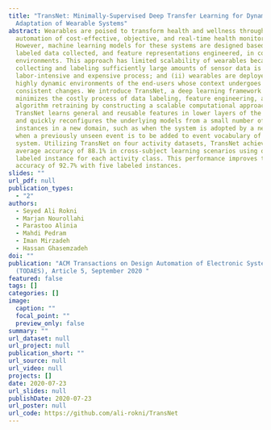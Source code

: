 ```yaml
---
title: "TransNet: Minimally-Supervised Deep Transfer Learning for Dynamic
  Adaptation of Wearable Systems"
abstract: Wearables are poised to transform health and wellness through
  automation of cost-effective, objective, and real-time health monitoring.
  However, machine learning models for these systems are designed based on
  labeled data collected, and feature representations engineered, in controlled
  environments. This approach has limited scalability of wearables because (i)
  collecting and labeling sufficiently large amounts of sensor data is a
  labor-intensive and expensive process; and (ii) wearables are deployed in
  highly dynamic environments of the end-users whose context undergoes
  consistent changes. We introduce TransNet, a deep learning framework that
  minimizes the costly process of data labeling, feature engineering, and
  algorithm retraining by constructing a scalable computational approach.
  TransNet learns general and reusable features in lower layers of the framework
  and quickly reconfigures the underlying models from a small number of labeled
  instances in a new domain, such as when the system is adopted by a new user or
  when a previously unseen event is to be added to event vocabulary of the
  system. Utilizing TransNet on four activity datasets, TransNet achieves an
  average accuracy of 88.1% in cross-subject learning scenarios using only one
  labeled instance for each activity class. This performance improves to an
  accuracy of 92.7% with five labeled instances.
slides: ""
url_pdf: null
publication_types:
  - "2"
authors:
  - Seyed Ali Rokni
  - Marjan Nourollahi
  - Parastoo Alinia
  - Mahdi Pedram
  - Iman Mirzadeh
  - Hassan Ghasemzadeh
doi: ""
publication: "ACM Transactions on Design Automation of Electronic Systems
  (TODAES), Article 5, September 2020 "
featured: false
tags: []
categories: []
image:
  caption: ""
  focal_point: ""
  preview_only: false
summary: ""
url_dataset: null
url_project: null
publication_short: ""
url_source: null
url_video: null
projects: []
date: 2020-07-23
url_slides: null
publishDate: 2020-07-23
url_poster: null
url_code: https://github.com/ali-rokni/TransNet
---
```

